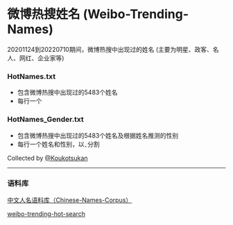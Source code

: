 # 微博热搜姓名 (Weibo-Trending-Names)
20201124到20220710期间，微博热搜中出现过的姓名 (主要为明星、政客、名人、网红、企业家等)

### HotNames.txt
- 包含微博热搜中出现过的5483个姓名
- 每行一个

### HotNames_Gender.txt
- 包含微博热搜中出现过的5483个姓名及根据姓名推测的性别
- 每行一个姓名和性别，以```,```分割

Collected by [@Koukotsukan](https://github.com/Koukotsukan)


---
### 语料库
[中文人名语料库（Chinese-Names-Corpus）](https://github.com/wainshine/Chinese-Names-Corpus)

[weibo-trending-hot-search](https://github.com/justjavac/weibo-trending-hot-search)
